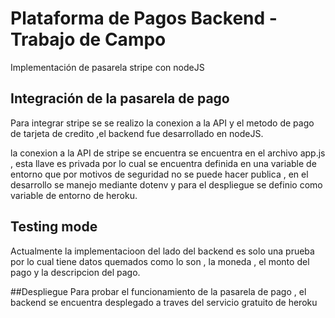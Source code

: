 # Plataforma de Pagos Backend - Trabajo de Campo
Implementación de pasarela stripe con nodeJS

## Integración de la pasarela de pago
Para integrar stripe se se realizo la conexion a la API y el metodo de pago de tarjeta de credito ,el backend fue desarrollado en nodeJS.

la conexion a la API de stripe se encuentra se encuentra en el archivo app.js , esta llave es privada por lo cual se encuentra definida en una variable de entorno que por motivos de seguridad no se puede hacer publica , en el desarrollo se manejo mediante dotenv y para el despliegue se definio como variable de entorno de heroku.

## Testing mode 
Actualmente la implementacioon del lado del backend es solo una prueba por lo cual tiene datos quemados como lo son , la moneda , el monto del pago y la descripcion del pago. 

##Despliegue 
Para probar el funcionamiento de la pasarela de pago , el backend se encuentra desplegado a traves del servicio gratuito de heroku



